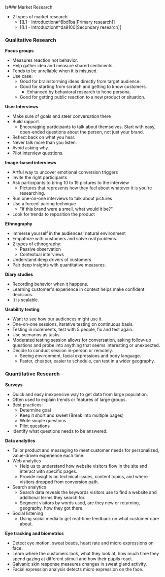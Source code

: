 ls### Market Research
- 2 types of market research
	- [[L1 - Introduction#^8bd1ba|Primary research]]
	- [[L1 - Introduction#^da9100|Secondary research]]

### Qualitative Research
**Focus groups**
- Measures reaction not behavior.
- Help gather idea and measure shared sentiments.
- Tends to be unreliable when it is misused.
- Use case:
	- Good for brainstorming ideas directly from target audience.
	- Good for starting from scratch and getting to know customers.
		- Enhanced by behavioral research to hone persona.
	- Good for getting public reaction to a new product or situation.

**User Interviews**
- Make sure of goals and steer conversation there
- Build rapport. 
	- Encouraging participants to talk about themselves. Start with easy, open-ended questions about the person, not just your brand.
- Reflect back on what you hear.
- Never talk more than you listen.
- Avoid asking why.
- Pilot interview questions.

**Image-based interviews**
- Artful way to uncover emotional conversion triggers 
- Invite the right participants
- Ask participants to bring 10 to 15 pictures to the interview
	- Pictures that represents how they feel about whatever it is you're researching.
- Run one-on-one interviews to talk about pictures
- Use a forced-pairing technique
	- "if this brand were a smell, what would it be?"
- Look for trends to reposition the product

**Ethnography**
- Immerse yourself in the audiences' natural environment
- Empathize with customers and solve real problems.
- 2 types of ethnography:
	- Passive observation
	- Contextual interviews
- Understand deep drivers of customers.
- Pair deep insights with quantitative measures.

**Diary studies**
- Recording behavior when it happens.
- Learning customer's experience in context helps make confident decisions.
- It is scalable.

**Usability testing**
- Want to see how our audiences might use it.
- One-on-one sessions, iterative testing on continuous basis.
- Testing in increments, test with 5 people, fix and test again.
- Use scenarios as tasks.
- Moderated testing session allows for conversation, asking follow-up questions and probe into anything that seems interesting or unexpected.
- Decide to conduct session in-person or remotely.
	- Seeing environment, facial expressions and body language.
	- Faster, cheaper, easier to schedule, can test in a wider geography.

### Quantitative Research
**Surveys**
- Quick and easy inexpensive way to get data from large population.
- Often used to explain trends or features of large groups.
- Best practices:
	- Determine goal
	- Keep it short and sweet (Break into multiple pages)
	- Write simple questions
	- Pilot questions
- Identify what questions needs to be answered.

**Data analytics**
- Tailor product and messaging to meet customer needs for personalized, value-driven experience each time.
- Web analytics 
	- Help us to understand how website visitors flow in the site and interact with specific pages.
	- Provide insights on technical issues, content topics, and where visitors dropped from conversion path.
- Search analytics
	- Search data reveals the keywords visitors use to find a website and additional terms they search for.
	- Segment visitors by words used, are they new or returning, geography, how they got there.
- Social listening
	- Using social media to get real-time feedback on what customer care about.

**Eye tracking and biometrics**
- Detect eye motion, sweat beads, heart rate and micro expressions on face.
- Learn where the customers look, what they look at, how much time they spend gazing at different stimuli and how their pupils react.
- Galvanic skin response measures changes in sweat gland activity.
- Facial expression analysis detects micro expression on the face.
